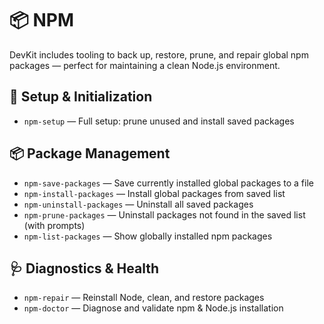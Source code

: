 # 📦 NPM

DevKit includes tooling to back up, restore, prune, and repair global npm packages — perfect for maintaining a clean Node.js environment.

## 🔧 Setup & Initialization

- `npm-setup` — Full setup: prune unused and install saved packages

## 📦 Package Management

- `npm-save-packages` — Save currently installed global packages to a file
- `npm-install-packages` — Install global packages from saved list
- `npm-uninstall-packages` — Uninstall all saved packages
- `npm-prune-packages` — Uninstall packages not found in the saved list (with prompts)
- `npm-list-packages` — Show globally installed npm packages

## 🩺 Diagnostics & Health

- `npm-repair` — Reinstall Node, clean, and restore packages
- `npm-doctor` — Diagnose and validate npm & Node.js installation
